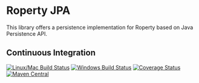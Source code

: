 # Roperty JPA

This library offers a persistence implementation for Roperty based on Java Persistence API.

## Continuous Integration

[![Linux/Mac Build Status](https://secure.travis-ci.org/dheid/roperty-jpa.png)](http://travis-ci.org/dheid/roperty-jpa)
[![Windows Build Status](https://img.shields.io/appveyor/ci/dheid/roperty-jpa/master.svg?label=windows)](https://ci.appveyor.com/project/dheid/roperty-jpa/branch/master)
[![Coverage Status](https://coveralls.io/repos/dheid/roperty-jpa/badge.svg?branch=master&service=github)](https://coveralls.io/github/dheid/roperty-jpa?branch=master)
[![Maven Central](https://img.shields.io/maven-central/v/io.github.dheid/roperty-jpa.svg?maxAge=2592000)](http://search.maven.org/#search%7Cgav%7C1%7Cg%3A%22io.github.dheid%22%20AND%20a%3A%22roperty-jpa%22)
